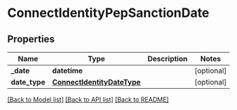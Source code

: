 # ConnectIdentityPepSanctionDate

## Properties
Name | Type | Description | Notes
------------ | ------------- | ------------- | -------------
**_date** | **datetime** |  | [optional] 
**date_type** | [**ConnectIdentityDateType**](ConnectIdentityDateType.md) |  | [optional] 

[[Back to Model list]](../README.md#documentation-for-models) [[Back to API list]](../README.md#documentation-for-api-endpoints) [[Back to README]](../README.md)

